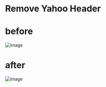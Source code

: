 # Remove Yahoo Header

# before

![image](http://grab.by/mLFi)

# after

![image](http://grab.by/mLFg)
